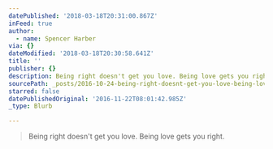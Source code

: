 ```yaml
---
datePublished: '2018-03-18T20:31:00.867Z'
inFeed: true
author:
  - name: Spencer Harber
via: {}
dateModified: '2018-03-18T20:30:58.641Z'
title: ''
publisher: {}
description: Being right doesn't get you love. Being love gets you right.
sourcePath: _posts/2016-10-24-being-right-doesnt-get-you-love-being-love-gets-you-right.md
starred: false
datePublishedOriginal: '2016-11-22T08:01:42.985Z'
_type: Blurb

---
```

> Being right doesn't get you love. Being love gets you right.
